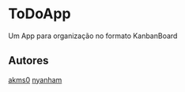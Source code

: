 # ToDoApp
<p >Um App para organização no formato KanbanBoard</p>

## Autores
<a href="https://github.com/akms0">akms0</a>
<a href="https://github.com/nyanham">nyanham</a>
